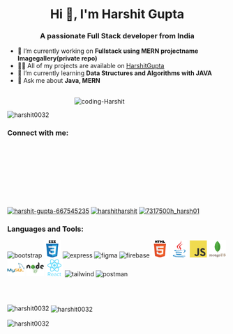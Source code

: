 
<h1 align="center">Hi 👋, I'm Harshit Gupta</h1>
    
<h3 align="center">A passionate Full Stack developer from India</h3>



- 🔭 I’m currently working on **Fullstack using MERN projectname Imagegallery(private repo)**
- 👨‍💻 All of my projects are available on [HarshitGupta](https://github.com/Harshit0032?tab=repositories)
- 🌱 I’m currently learning **Data Structures and Algorithms with JAVA**
- 💬 Ask me about **Java, MERN**
  
<br>
<img align="right" alt="coding-Harshit" height=250 width=350 src="https://cdn.dribbble.com/users/730703/screenshots/6581243/avento.gif" />
<br>
<p align="left"> <img src="https://komarev.com/ghpvc/?username=harshit0032&label=Profile%20views&color=0e75b6&style=flat" alt="harshit0032" /> </p>

<h3 align="left">Connect with me:</h3>
<p align="left">
<a href="https://linkedin.com/in/harshit-gupta-667545235" target="blank"><img align="center" src="https://raw.githubusercontent.com/rahuldkjain/github-profile-readme-generator/master/src/images/icons/Social/linked-in-alt.svg" alt="harshit-gupta-667545235" height="30" width="40" /></a>
<a href="https://www.codechef.com/users/harshitharshit" target="blank"><img align="center" src="https://avatars.githubusercontent.com/u/11960354?v=4" alt="harshitharshit" height="30" width="40" /></a>
<a href="https://www.hackerrank.com/profile/7317500h_harsh01" target="blank"><img align="center" src="https://raw.githubusercontent.com/rahuldkjain/github-profile-readme-generator/master/src/images/icons/Social/hackerrank.svg" alt="7317500h_harsh01" height="30" width="40" /></a>
</p>

<h3 align="left">Languages and Tools:</h3>
<p align="left">  <img src="https://getbootstrap.com/docs/5.0/assets/brand/bootstrap-logo-shadow.png" alt="bootstrap" width="40" height="40"/> <img src="https://raw.githubusercontent.com/devicons/devicon/master/icons/css3/css3-original-wordmark.svg" alt="css3" width="40" height="40"/> <img src="https://ajeetchaulagain.com/static/7cb4af597964b0911fe71cb2f8148d64/87351/express-js.png" alt="express" width="40" height="40"/> <img src="https://www.vectorlogo.zone/logos/figma/figma-icon.svg" alt="figma" width="40" height="40"/> <img src="https://www.vectorlogo.zone/logos/firebase/firebase-icon.svg" alt="firebase" width="40" height="40"/> <img src="https://raw.githubusercontent.com/devicons/devicon/master/icons/html5/html5-original-wordmark.svg" alt="html5" width="40" height="40"/> <img src="https://raw.githubusercontent.com/devicons/devicon/master/icons/java/java-original.svg" alt="java" width="40" height="40"/> <img src="https://raw.githubusercontent.com/devicons/devicon/master/icons/javascript/javascript-original.svg" alt="javascript" width="40" height="40"/> <img src="https://raw.githubusercontent.com/devicons/devicon/master/icons/mongodb/mongodb-original-wordmark.svg" alt="mongodb" width="40" height="40"/>  <img src="https://raw.githubusercontent.com/devicons/devicon/master/icons/mysql/mysql-original-wordmark.svg" alt="mysql" width="40" height="40"/> <img src="https://raw.githubusercontent.com/devicons/devicon/master/icons/nodejs/nodejs-original-wordmark.svg" alt="nodejs" width="40" height="40"/> <img src="https://raw.githubusercontent.com/devicons/devicon/master/icons/react/react-original-wordmark.svg" alt="react" width="40" height="40"/> <img src="https://www.vectorlogo.zone/logos/tailwindcss/tailwindcss-icon.svg" alt="tailwind" width="40" height="40"/>
<img src="https://www.pngkit.com/png/detail/866-8665831_the-postman-logo-is-available-in-png-svg.png" alt="postman" width="40" height="40"/></p><br><br>
<p><img align="left" src="https://github-readme-stats.vercel.app/api/top-langs?username=harshit0032&show_icons=true&locale=en&layout=compact" alt="harshit0032" /></p>

<p>&nbsp;<img align="center" src="https://github-readme-stats.vercel.app/api?username=harshit0032&show_icons=true&locale=en" alt="harshit0032" /></p>

<p><img align="center" src="https://github-readme-streak-stats.herokuapp.com/?user=harshit0032&" alt="harshit0032" /></p>
